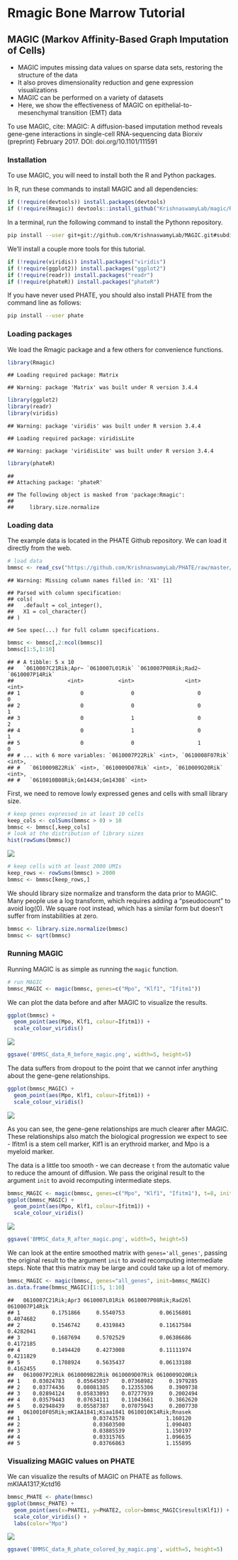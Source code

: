 Rmagic Bone Marrow Tutorial
================

<!-- README.md is generated from README.Rmd. Please edit that file -->

## MAGIC (Markov Affinity-Based Graph Imputation of Cells)

  - MAGIC imputes missing data values on sparse data sets, restoring the
    structure of the data
  - It also proves dimensionality reduction and gene expression
    visualizations
  - MAGIC can be performed on a variety of datasets
  - Here, we show the effectiveness of MAGIC on
    epithelial-to-mesenchymal transition (EMT) data

To use MAGIC, cite: MAGIC: A diffusion-based imputation method reveals
gene-gene interactions in single-cell RNA-sequencing data Biorxiv
(preprint) February 2017. DOI: doi.org/10.1101/111591

### Installation

To use MAGIC, you will need to install both the R and Python packages.

In R, run these commands to install MAGIC and all dependencies:

``` r
if (!require(devtools)) install.packages(devtools)
if (!require(Rmagic)) devtools::install_github("KrishnaswamyLab/magic/R")
```

In a terminal, run the following command to install the Pythonn
repository.

``` bash
pip install --user git+git://github.com/KrishnaswamyLab/MAGIC.git#subdirectory=python
```

We’ll install a couple more tools for this tutorial.

``` r
if (!require(viridis)) install.packages("viridis")
if (!require(ggplot2)) install.packages("ggplot2")
if (!require(readr)) install.packages("readr")
if (!require(phateR)) install.packages("phateR")
```

If you have never used PHATE, you should also install PHATE from the
command line as follows:

``` bash
pip install --user phate
```

### Loading packages

We load the Rmagic package and a few others for convenience functions.

``` r
library(Rmagic)
```

    ## Loading required package: Matrix

    ## Warning: package 'Matrix' was built under R version 3.4.4

``` r
library(ggplot2)
library(readr)
library(viridis)
```

    ## Warning: package 'viridis' was built under R version 3.4.4

    ## Loading required package: viridisLite

    ## Warning: package 'viridisLite' was built under R version 3.4.4

``` r
library(phateR)
```

    ## 
    ## Attaching package: 'phateR'

    ## The following object is masked from 'package:Rmagic':
    ## 
    ##     library.size.normalize

### Loading data

The example data is located in the PHATE Github repository. We can load
it directly from the web.

``` r
# load data
bmmsc <- read_csv("https://github.com/KrishnaswamyLab/PHATE/raw/master/data/BMMC_myeloid.csv.gz")
```

    ## Warning: Missing column names filled in: 'X1' [1]

    ## Parsed with column specification:
    ## cols(
    ##   .default = col_integer(),
    ##   X1 = col_character()
    ## )

    ## See spec(...) for full column specifications.

``` r
bmmsc <- bmmsc[,2:ncol(bmmsc)]
bmmsc[1:5,1:10]
```

    ## # A tibble: 5 x 10
    ##   `0610007C21Rik;Apr~ `0610007L01Rik` `0610007P08Rik;Rad2~ `0610007P14Rik`
    ##                 <int>           <int>                <int>           <int>
    ## 1                   0               0                    0               0
    ## 2                   0               0                    0               1
    ## 3                   0               1                    0               2
    ## 4                   0               1                    0               1
    ## 5                   0               0                    1               0
    ## # ... with 6 more variables: `0610007P22Rik` <int>, `0610008F07Rik` <int>,
    ## #   `0610009B22Rik` <int>, `0610009D07Rik` <int>, `0610009O20Rik` <int>,
    ## #   `0610010B08Rik;Gm14434;Gm14308` <int>

First, we need to remove lowly expressed genes and cells with small
library size.

``` r
# keep genes expressed in at least 10 cells
keep_cols <- colSums(bmmsc > 0) > 10
bmmsc <- bmmsc[,keep_cols]
# look at the distribution of library sizes
hist(rowSums(bmmsc))
```

![](bonemarrow_tutorial_files/figure-gfm/unnamed-chunk-1-1.png)<!-- -->

``` r
# keep cells with at least 2000 UMIs
keep_rows <- rowSums(bmmsc) > 2000
bmmsc <- bmmsc[keep_rows,]
```

We should library size normalize and transform the data prior to MAGIC.
Many people use a log transform, which requires adding a “pseudocount”
to avoid log(0). We square root instead, which has a similar form but
doesn’t suffer from instabilities at zero.

``` r
bmmsc <- library.size.normalize(bmmsc)
bmmsc <- sqrt(bmmsc)
```

### Running MAGIC

Running MAGIC is as simple as running the `magic` function.

``` r
# run MAGIC
bmmsc_MAGIC <- magic(bmmsc, genes=c("Mpo", "Klf1", "Ifitm1"))
```

We can plot the data before and after MAGIC to visualize the results.

``` r
ggplot(bmmsc) +
  geom_point(aes(Mpo, Klf1, colour=Ifitm1)) + 
  scale_colour_viridis()
```

![](bonemarrow_tutorial_files/figure-gfm/plot_raw-1.png)<!-- -->

``` r
ggsave('BMMSC_data_R_before_magic.png', width=5, height=5)
```

The data suffers from dropout to the point that we cannot infer anything
about the gene-gene relationships.

``` r
ggplot(bmmsc_MAGIC) +
  geom_point(aes(Mpo, Klf1, colour=Ifitm1)) + 
  scale_colour_viridis()
```

![](bonemarrow_tutorial_files/figure-gfm/plot_magic-1.png)<!-- -->

As you can see, the gene-gene relationships are much clearer after
MAGIC. These relationships also match the biological progression we
expect to see - Ifitm1 is a stem cell marker, Klf1 is an erythroid
marker, and Mpo is a myeloid marker.

The data is a little too smooth - we can decrease `t` from the automatic
value to reduce the amount of diffusion. We pass the original result to
the argument `init` to avoid recomputing intermediate
steps.

``` r
bmmsc_MAGIC <- magic(bmmsc, genes=c("Mpo", "Klf1", "Ifitm1"), t=8, init=bmmsc_MAGIC)
ggplot(bmmsc_MAGIC) +
  geom_point(aes(Mpo, Klf1, colour=Ifitm1)) + 
  scale_colour_viridis()
```

![](bonemarrow_tutorial_files/figure-gfm/unnamed-chunk-3-1.png)<!-- -->

``` r
ggsave('BMMSC_data_R_after_magic.png', width=5, height=5)
```

We can look at the entire smoothed matrix with `genes='all_genes'`,
passing the original result to the argument `init` to avoid recomputing
intermediate steps. Note that this matrix may be large and could take up
a lot of memory.

``` r
bmmsc_MAGIC <- magic(bmmsc, genes="all_genes", init=bmmsc_MAGIC)
as.data.frame(bmmsc_MAGIC)[1:5, 1:10]
```

    ##   0610007C21Rik;Apr3 0610007L01Rik 0610007P08Rik;Rad26l 0610007P14Rik
    ## 1          0.1751866     0.5540753           0.06156801     0.4074682
    ## 2          0.1546742     0.4319843           0.11617584     0.4282041
    ## 3          0.1687694     0.5702529           0.06386686     0.4172185
    ## 4          0.1494420     0.4273008           0.11111974     0.4211829
    ## 5          0.1708924     0.5635437           0.06133188     0.4162455
    ##   0610007P22Rik 0610009B22Rik 0610009D07Rik 0610009O20Rik
    ## 1    0.03024783    0.05645037    0.07368982     0.1979285
    ## 2    0.03774436    0.08081385    0.12355306     0.3909738
    ## 3    0.02894124    0.05833093    0.07277939     0.2002494
    ## 4    0.03579443    0.07634111    0.11043661     0.3862620
    ## 5    0.02948439    0.05587387    0.07075943     0.2007730
    ##   0610010F05Rik;mKIAA1841;Kiaa1841 0610010K14Rik;Rnasek
    ## 1                       0.03743578             1.160120
    ## 2                       0.03603500             1.090403
    ## 3                       0.03885539             1.150197
    ## 4                       0.03315765             1.096635
    ## 5                       0.03766863             1.155895

### Visualizing MAGIC values on PHATE

We can visualize the results of MAGIC on PHATE as follows.
mKIAA1317;Kctd16

``` r
bmmsc_PHATE <- phate(bmmsc)
ggplot(bmmsc_PHATE) +
  geom_point(aes(x=PHATE1, y=PHATE2, color=bmmsc_MAGIC$result$Klf1)) +
  scale_color_viridis() +
  labs(color="Mpo")
```

![](bonemarrow_tutorial_files/figure-gfm/run_phate-1.png)<!-- -->

``` r
ggsave('BMMSC_data_R_phate_colored_by_magic.png', width=5, height=5)
```

